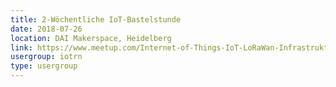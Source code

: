 ```yaml
---
title: 2-Wöchentliche IoT-Bastelstunde
date: 2018-07-26
location: DAI Makerspace, Heidelberg
link: https://www.meetup.com/Internet-of-Things-IoT-LoRaWan-Infrastruktur-4-RheinNeckar/events/252978023/
usergroup: iotrn
type: usergroup
---
```

